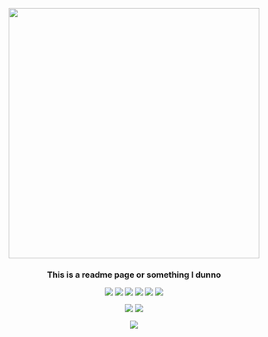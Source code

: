 <p align="center"><img width="500" src="https://i.pinimg.com/originals/0f/59/36/0f5936ee9037876e4b4f79eb7755ed1b.gif"></p>
<h3 align="center">This is a readme page or something I dunno</h3>
<p align="center">
<img src="https://img.shields.io/badge/Atom-66595C?style=for-the-badge&logo=Atom&logoColor=white" />
<img src="https://img.shields.io/badge/Python-3776AB?style=for-the-badge&logo=python&logoColor=white" />
<img src="https://img.shields.io/badge/HTML5-E34F26?style=for-the-badge&logo=html5&logoColor=white" />
<img src="https://img.shields.io/badge/CSS3-1572B6?style=for-the-badge&logo=css3&logoColor=white" />
<img src="https://img.shields.io/badge/JavaScript-323330?style=for-the-badge&logo=javascript&logoColor=F7DF1E" />
<img src="https://img.shields.io/badge/C-00599C?style=for-the-badge&logo=c&logoColor=white" />
</p>

<p align="center">
<img src="https://github-readme-stats.vercel.app/api/pin/?username=beakbryno7&repo=personal-files&bg_color=272727&title_color=00bbff&hide_border=true&icon_color=c8ff00&text_color=ffffff">
<img src="https://github-readme-stats.vercel.app/api/pin/?username=beakbryno7&repo=startpage&bg_color=272727&title_color=00bbff&hide_border=true&icon_color=c8ff00&text_color=ffffff">
</p>
<p align="center">
  <img src="https://github-readme-stats.vercel.app/api/top-langs/?username=beakbryno7&layout=compact&bg_color=272727&title_color=00bbff&hide_border=true&icon_color=c8ff00&text_color=ffffff">
  </p>
  

